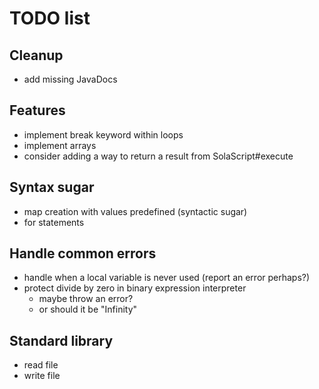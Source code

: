 # TODO list

## Cleanup

* add missing JavaDocs

## Features

* implement break keyword within loops
* implement arrays
* consider adding a way to return a result from SolaScript#execute

## Syntax sugar

* map creation with values predefined (syntactic sugar)
* for statements

## Handle common errors

* handle when a local variable is never used (report an error perhaps?)
* protect divide by zero in binary expression interpreter
    * maybe throw an error?
    * or should it be "Infinity"

## Standard library

* read file
* write file
